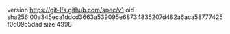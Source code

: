 version https://git-lfs.github.com/spec/v1
oid sha256:00a345eca1ddcd3663a539095e68734835207d482a6aca58777425f0d09c5dad
size 4998
